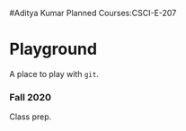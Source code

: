 #Aditya Kumar Planned Courses:CSCI-E-207

# Playground
A place to play with `git`.

### Fall 2020
Class prep.

